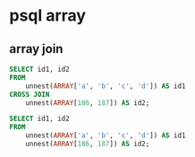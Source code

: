 # psql array

## array join

```sql
SELECT id1, id2
FROM
    unnest(ARRAY['a', 'b', 'c', 'd']) AS id1
CROSS JOIN
    unnest(ARRAY[186, 187]) AS id2;
```

```sql
SELECT id1, id2
FROM
    unnest(ARRAY['a', 'b', 'c', 'd']) AS id1
    unnest(ARRAY[186, 187]) AS id2;
```
